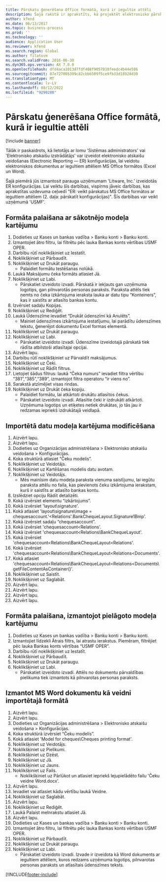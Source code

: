 ```yaml
---
title: Pārskatu ģenerēšana Office formātā, kurā ir iegultie attēli
description: Šajā rakstā ir aprakstīts, kā projektēt elektronisko pārskatu (ER) konfigurācijas, lai programmā Excel un Word ģenerētu elektroniskos dokumentus, kuros ir iegulti attēli.
author: kfend
ms.date: 06/13/2017
ms.topic: business-process
ms.prod: ''
ms.technology: ''
audience: Application User
ms.reviewer: kfend
ms.search.region: Global
ms.author: filatovm
ms.search.validFrom: 2016-06-30
ms.dyn365.ops.version: AX 7.0.0
ms.openlocfilehash: dfd4aca1013d7fdf408f9057810feedc4b44e586
ms.sourcegitcommit: 87e727005399c82cbb6509f5ce9fb33d18928d30
ms.translationtype: MT
ms.contentlocale: lv-LV
ms.lasthandoff: 08/12/2022
ms.locfileid: "9290280"
---
```

# <a name="generate-reports-in-office-format-that-have-embedded-images"></a>Pārskatu ģenerēšana Office formātā, kurā ir iegultie attēli

[!include [banner](../../includes/banner.md)]

Tālāk ir paskaidrots, kā lietotājs ar lomu 'Sistēmas administrators' vai 'Elektronisko atskaišu izstrādātājs' var izveidot elektronisko atskaišu veidošanas (Electronic Reporting — ER) konfigurācijas, lai veidotu elektroniskos dokumentus ar iegultiem attēliem MS Office formātos (Excel un Word).

Šajā piemērā jūs izmantosit parauga uzņēmumam 'Litware, Inc.' izveidotās ER konfigurācijas.  Lai veiktu šīs darbības, vispirms jāveic darbības, kas aprakstītas uzdevuma ceļvedī "ER: veikt pārskatus MS Office formātos ar iegultiem attēliem (2. daļa: pārskatīt konfigurācijas)". Šīs darbības var veikt uzņēmumā 'USMF'.


## <a name="run-format-with-initial-model-mapping"></a>Formāta palaišana ar sākotnējo modeļa kartējumu
1. Dodieties uz Kases un bankas vadība > Banku konti > Banku konti.
2. Izmantojiet ātro filtru, lai filtrētu pēc lauka Bankas konts vērtības USMF OPER.
3. Darbību rūtī noklikšķiniet uz Iestatīt.
4. Noklikšķiniet uz Pārbaudīt.
5. Noklikšķiniet uz Drukāt paraugu.
    * Palaidiet formātu testēšanas nolūkā.  
6. Laukā Maksājumu čeka formāts atlasiet Jā.
7. Noklikšķiniet uz Labi.
    * Pārskatiet izveidoto izvadi. Pārskatā ir iekļauts gan uzņēmuma logotips, gan pilnvarotās personas paraksts. Paraksta attēls tiek ņemts no čeka izkārtojuma ieraksta lauka ar datu tipu “Konteiners”, kas ir saistīts ar atlasīto bankas kontu.  
8. Izvērsiet sadaļu Kopijas.
9. Noklikšķiniet uz Rediģēt.
10. Laukā Ūdenszīme ievadiet “Drukāt ūdenszīmi kā Anulēts”.
    * Mainiet ūdenszīmes izkārtojuma iestatījumu, lai parādītu ūdenszīmes tekstu, ģenerējot dokumentu Excel formas elementā.  
11. Noklikšķiniet uz Drukāt paraugu.
12. Noklikšķiniet uz Labi.
    * Pārskatiet izveidoto izvadi. Ūdenszīme izveidotajā pārskatā tiek rādīta atbilstoši atlasītajai opcijai.  
13. Aizvērt lapu.
14. Darbību rūtī noklikšķiniet uz Pārvaldīt maksājumus.
15. Noklikšķiniet uz Čeki.
16. Noklikšķiniet uz Rādīt filtrus.
17. Lietojiet šādus filtrus: laukā “Čeka numurs” ievadiet filtra vērtību “381”,“385”,“389”, izmantojot filtra operatoru “ir viens no”.
18. Sarakstā atzīmējiet visas rindas.
19. Noklikšķiniet uz Drukāt čeka kopiju.
    * Palaidiet formātu, lai atkārtoti drukātu atlasītos čekus.  
    * Pārskatiet izveidoto izvadi. Atlasītie čeki ir izdrukāti atkārtoti. Uzņēmuma logotips un etiķetes netiek drukātas, jo tās jau ir redzamas iepriekš izdrukātajā veidlapā.  

## <a name="modify-the-mapping-of-the-imported-data-model"></a>Importētā datu modeļa kartējuma modificēšana
1. Aizvērt lapu.
2. Aizvērt lapu.
3. Dodieties uz Organizācijas administrēšana > Elektronisko atskaišu veidošana > Konfigurācijas.
4. Koka struktūrā atlasiet “Čeku modelis”.
5. Noklikšķiniet uz Veidotājs.
6. Noklikšķiniet uz Kartēšanas modelis datu avotam.
7. Noklikšķiniet uz Veidotājs.
    * Mēs mainīsim datu modeļa paraksta vienuma saistījumu, lai iegūtu paraksta attēlu no faila, kas pievienots čeku izkārtojuma ierakstam, kurš ir saistīts ar atlasīto bankas kontu.  
8. Izslēdziet opciju Rādīt detalizēti.
9. Kokā izvērsiet elementu “izkārtojums”.
10. Kokā izvērsiet 'layout\signature'.
11. Kokā atlasiet 'layout\signature\image = chequesaccount.'<Relations'.BankChequeLayout.Signature1Bmp'.
12. Kokā izvērsiet sadaļu “chequesaccount”.
13. Kokā izvērsiet 'chequesaccount\<Relations'.
14. Kokā izvērsiet 'chequesaccount\<Relations\BankChequeLayout'.
15. Kokā izvērsiet 'chequesaccount\<Relations\BankChequeLayout\<Relations'.
16. Kokā izvērsiet 'chequesaccount\<Relations\BankChequeLayout\<Relations\<Documents'.
17. Kokā atlasiet 'chequesaccount\<Relations\BankChequeLayout\<Relations\<Documents\getFileContentAsContainer()'.
18. Noklikšķiniet uz Saistīt.
19. Noklikšķiniet uz Saglabāt.
20. Aizvērt lapu.
21. Aizvērt lapu.
22. Aizvērt lapu.
23. Aizvērt lapu.

## <a name="run-format-using-the-adjusted-model-mapping"></a>Formāta palaišana, izmantojot pielāgoto modeļa kartējumu
1. Dodieties uz Kases un bankas vadība > Banku konti > Banku konti.
2. Izmantojiet līdzekli Ātrais filtrs, lai atrastu ierakstus. Piemēram, filtrējiet pēc lauka Bankas konts vērtības “USMF OPER”.
3. Darbību rūtī noklikšķiniet uz Iestatīt.
4. Noklikšķiniet uz Pārbaudīt.
5. Noklikšķiniet uz Drukāt paraugu.
6. Noklikšķiniet uz Labi.
    * Pārskatiet izveidoto izvadi. Attēls no dokumentu pārvaldības pielikuma tiek izmantots kā pilnvarotas personas paraksts.  

## <a name="use-ms-word-document-as-a-template-in-the-imported-format"></a>Izmantot MS Word dokumentu kā veidni importētajā formātā
1. Aizvērt lapu.
2. Aizvērt lapu.
3. Dodieties uz Organizācijas administrēšana > Elektronisko atskaišu veidošana > Konfigurācijas.
4. Koka struktūrā izvērsiet “Čeku modelis”.
5. Kokā atlasiet 'Model for cheques\Cheques printing format'.
6. Noklikšķiniet uz Veidotājs.
7. Noklikšķiniet uz Pielikumi.
8. Noklikšķiniet uz Dzēst.
9. Noklikšķiniet uz Jā.
10. Noklikšķiniet uz Jauns.
11. Noklikšķiniet uz Fails.
    * Noklikšķiniet uz Pārlūkot un atlasiet iepriekš lejupielādēto failu 'Čeku veidne Word.docx'.  
12. Aizvērt lapu.
13. Ievadiet vai atlasiet kādu vērtību laukā Veidne.
14. Noklikšķiniet uz Saglabāt.
15. Aizvērt lapu.
16. Noklikšķiniet uz Rediģēt.
17. Laukā Palaist melnrakstu atlasiet Jā.
18. Aizvērt lapu.
19. Dodieties uz Kases un bankas vadība > Banku konti > Banku konti.
20. Izmantojiet ātro filtru, lai filtrētu pēc lauka Bankas konts vērtības USMF OPER.
21. Noklikšķiniet uz Pārbaudīt.
22. Noklikšķiniet uz Drukāt paraugu.
23. Noklikšķiniet uz Labi.
    * Pārskatiet izveidoto izvadi. Izvade ir izveidota kā Word dokuments ar iegultiem attēliem, kuros redzams uzņēmuma logotips, pilnvarotas personas paraksts un atlasītais ūdenszīmes teksts.  



[!INCLUDE[footer-include](../../../../includes/footer-banner.md)]
